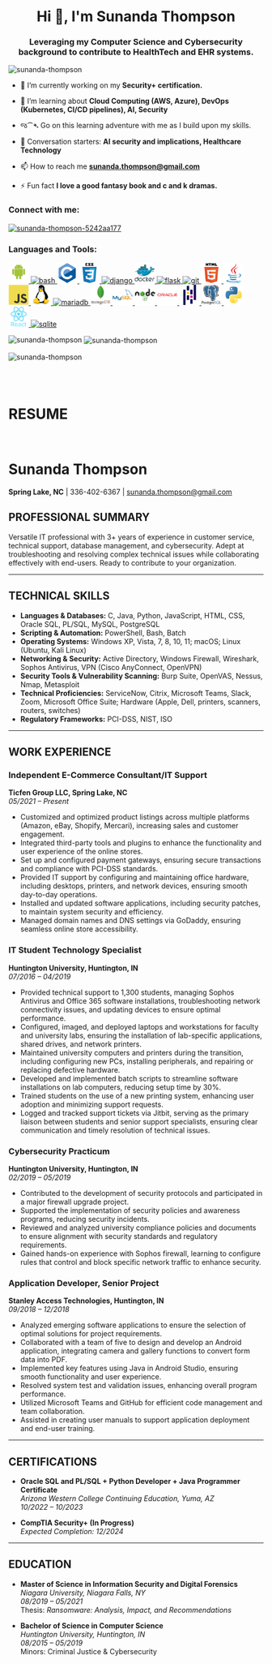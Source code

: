 <h1 align="center">Hi 👋, I'm Sunanda Thompson</h1>
<h3 align="center">Leveraging my Computer Science and Cybersecurity background to contribute to HealthTech and EHR systems.</h3>

<p align="left"> <img src="https://komarev.com/ghpvc/?username=sunanda-thompson&label=Profile%20views&color=0e75b6&style=flat" alt="sunanda-thompson" /> </p>

- 🔭 I’m currently working on my **Security+ certification.**

- 🌱 I’m learning about **Cloud Computing (AWS, Azure), DevOps (Kubernetes, CI/CD pipelines), AI, Security**

- જ⁀➴ Go on this learning adventure with me as I build upon my skills.

- 💬 Conversation starters: **AI security and implications, Healthcare Technology**

- 📫 How to reach me **sunanda.thompson@gmail.com**

- ⚡ Fun fact **I love a good fantasy book and c and k dramas.**
  

<h3 align="left">Connect with me:</h3>
<p align="left">
<a href="https://linkedin.com/in/sunanda-thompson-5242aa177" target="blank"><img align="center" src="https://raw.githubusercontent.com/rahuldkjain/github-profile-readme-generator/master/src/images/icons/Social/linked-in-alt.svg" alt="sunanda-thompson-5242aa177" height="30" width="40" /></a>
</p>

<h3 align="left">Languages and Tools:</h3>
<p align="left"> <a href="https://developer.android.com" target="_blank" rel="noreferrer"> <img src="https://raw.githubusercontent.com/devicons/devicon/master/icons/android/android-original-wordmark.svg" alt="android" width="40" height="40"/> </a> <a href="https://www.gnu.org/software/bash/" target="_blank" rel="noreferrer"> <img src="https://www.vectorlogo.zone/logos/gnu_bash/gnu_bash-icon.svg" alt="bash" width="40" height="40"/> </a> <a href="https://www.cprogramming.com/" target="_blank" rel="noreferrer"> <img src="https://raw.githubusercontent.com/devicons/devicon/master/icons/c/c-original.svg" alt="c" width="40" height="40"/> </a> <a href="https://www.w3schools.com/css/" target="_blank" rel="noreferrer"> <img src="https://raw.githubusercontent.com/devicons/devicon/master/icons/css3/css3-original-wordmark.svg" alt="css3" width="40" height="40"/> </a> <a href="https://www.djangoproject.com/" target="_blank" rel="noreferrer"> <img src="https://cdn.worldvectorlogo.com/logos/django.svg" alt="django" width="40" height="40"/> </a> <a href="https://www.docker.com/" target="_blank" rel="noreferrer"> <img src="https://raw.githubusercontent.com/devicons/devicon/master/icons/docker/docker-original-wordmark.svg" alt="docker" width="40" height="40"/> </a> <a href="https://flask.palletsprojects.com/" target="_blank" rel="noreferrer"> <img src="https://www.vectorlogo.zone/logos/pocoo_flask/pocoo_flask-icon.svg" alt="flask" width="40" height="40"/> </a> <a href="https://git-scm.com/" target="_blank" rel="noreferrer"> <img src="https://www.vectorlogo.zone/logos/git-scm/git-scm-icon.svg" alt="git" width="40" height="40"/> </a> <a href="https://www.w3.org/html/" target="_blank" rel="noreferrer"> <img src="https://raw.githubusercontent.com/devicons/devicon/master/icons/html5/html5-original-wordmark.svg" alt="html5" width="40" height="40"/> </a> <a href="https://www.java.com" target="_blank" rel="noreferrer"> <img src="https://raw.githubusercontent.com/devicons/devicon/master/icons/java/java-original.svg" alt="java" width="40" height="40"/> </a> <a href="https://developer.mozilla.org/en-US/docs/Web/JavaScript" target="_blank" rel="noreferrer"> <img src="https://raw.githubusercontent.com/devicons/devicon/master/icons/javascript/javascript-original.svg" alt="javascript" width="40" height="40"/> </a> <a href="https://www.linux.org/" target="_blank" rel="noreferrer"> <img src="https://raw.githubusercontent.com/devicons/devicon/master/icons/linux/linux-original.svg" alt="linux" width="40" height="40"/> </a> <a href="https://mariadb.org/" target="_blank" rel="noreferrer"> <img src="https://www.vectorlogo.zone/logos/mariadb/mariadb-icon.svg" alt="mariadb" width="40" height="40"/> </a> <a href="https://www.mongodb.com/" target="_blank" rel="noreferrer"> <img src="https://raw.githubusercontent.com/devicons/devicon/master/icons/mongodb/mongodb-original-wordmark.svg" alt="mongodb" width="40" height="40"/> </a> <a href="https://www.mysql.com/" target="_blank" rel="noreferrer"> <img src="https://raw.githubusercontent.com/devicons/devicon/master/icons/mysql/mysql-original-wordmark.svg" alt="mysql" width="40" height="40"/> </a> <a href="https://nodejs.org" target="_blank" rel="noreferrer"> <img src="https://raw.githubusercontent.com/devicons/devicon/master/icons/nodejs/nodejs-original-wordmark.svg" alt="nodejs" width="40" height="40"/> </a> <a href="https://www.oracle.com/" target="_blank" rel="noreferrer"> <img src="https://raw.githubusercontent.com/devicons/devicon/master/icons/oracle/oracle-original.svg" alt="oracle" width="40" height="40"/> </a> <a href="https://pandas.pydata.org/" target="_blank" rel="noreferrer"> <img src="https://raw.githubusercontent.com/devicons/devicon/2ae2a900d2f041da66e950e4d48052658d850630/icons/pandas/pandas-original.svg" alt="pandas" width="40" height="40"/> </a> <a href="https://www.postgresql.org" target="_blank" rel="noreferrer"> <img src="https://raw.githubusercontent.com/devicons/devicon/master/icons/postgresql/postgresql-original-wordmark.svg" alt="postgresql" width="40" height="40"/> </a> <a href="https://www.python.org" target="_blank" rel="noreferrer"> <img src="https://raw.githubusercontent.com/devicons/devicon/master/icons/python/python-original.svg" alt="python" width="40" height="40"/> </a> <a href="https://reactjs.org/" target="_blank" rel="noreferrer"> <img src="https://raw.githubusercontent.com/devicons/devicon/master/icons/react/react-original-wordmark.svg" alt="react" width="40" height="40"/> </a> <a href="https://www.sqlite.org/" target="_blank" rel="noreferrer"> <img src="https://www.vectorlogo.zone/logos/sqlite/sqlite-icon.svg" alt="sqlite" width="40" height="40"/> </a> </p>

<p><img align="left" src="https://github-readme-stats.vercel.app/api/top-langs?username=sunanda-thompson&show_icons=true&locale=en&layout=compact" alt="sunanda-thompson" /></p>

<p>&nbsp;<img align="center" src="https://github-readme-stats.vercel.app/api?username=sunanda-thompson&show_icons=true&locale=en" alt="sunanda-thompson" /></p>

<p><img align="center" src="https://github-readme-streak-stats.herokuapp.com/?user=sunanda-thompson&" alt="sunanda-thompson" /></p>

<br>
<br>

# RESUME

<br>

# Sunanda Thompson  
**Spring Lake, NC** | 336-402-6367 | sunanda.thompson@gmail.com

## PROFESSIONAL SUMMARY
Versatile IT professional with 3+ years of experience in customer service, technical support, database management, and cybersecurity. Adept at troubleshooting and resolving complex technical issues while collaborating effectively with end-users. Ready to contribute to your organization.

---

## TECHNICAL SKILLS

- **Languages & Databases:** C, Java, Python, JavaScript, HTML, CSS, Oracle SQL, PL/SQL, MySQL, PostgreSQL
- **Scripting & Automation:** PowerShell, Bash, Batch
- **Operating Systems:** Windows XP, Vista, 7, 8, 10, 11; macOS; Linux (Ubuntu, Kali Linux)
- **Networking & Security:** Active Directory, Windows Firewall, Wireshark, Sophos Antivirus, VPN (Cisco AnyConnect, OpenVPN)
- **Security Tools & Vulnerability Scanning:** Burp Suite, OpenVAS, Nessus, Nmap, Metasploit
- **Technical Proficiencies:** ServiceNow, Citrix, Microsoft Teams, Slack, Zoom, Microsoft Office Suite; Hardware (Apple, Dell, printers, scanners, routers, switches)
- **Regulatory Frameworks:** PCI-DSS, NIST, ISO

---

## WORK EXPERIENCE

### Independent E-Commerce Consultant/IT Support  
**Ticfen Group LLC, Spring Lake, NC**  
*05/2021 – Present*  

- Customized and optimized product listings across multiple platforms (Amazon, eBay, Shopify, Mercari), increasing sales and customer engagement.
- Integrated third-party tools and plugins to enhance the functionality and user experience of the online stores.
- Set up and configured payment gateways, ensuring secure transactions and compliance with PCI-DSS standards.
- Provided IT support by configuring and maintaining office hardware, including desktops, printers, and network devices, ensuring smooth day-to-day operations.
- Installed and updated software applications, including security patches, to maintain system security and efficiency.
- Managed domain names and DNS settings via GoDaddy, ensuring seamless online store accessibility.

### IT Student Technology Specialist  
**Huntington University, Huntington, IN**  
*07/2016 – 04/2019*  

- Provided technical support to 1,300 students, managing Sophos Antivirus and Office 365 software installations, troubleshooting network connectivity issues, and updating devices to ensure optimal performance.
- Configured, imaged, and deployed laptops and workstations for faculty and university labs, ensuring the installation of lab-specific applications, shared drives, and network printers.
- Maintained university computers and printers during the transition, including configuring new PCs, installing peripherals, and repairing or replacing defective hardware.
- Developed and implemented batch scripts to streamline software installations on lab computers, reducing setup time by 30%.
- Trained students on the use of a new printing system, enhancing user adoption and minimizing support requests.
- Logged and tracked support tickets via Jitbit, serving as the primary liaison between students and senior support specialists, ensuring clear communication and timely resolution of technical issues.

### Cybersecurity Practicum  
**Huntington University, Huntington, IN**  
*02/2019 – 05/2019*  

- Contributed to the development of security protocols and participated in a major firewall upgrade project.
- Supported the implementation of security policies and awareness programs, reducing security incidents.
- Reviewed and analyzed university compliance policies and documents to ensure alignment with security standards and regulatory requirements.
- Gained hands-on experience with Sophos firewall, learning to configure rules that control and block specific network traffic to enhance security.

### Application Developer, Senior Project  
**Stanley Access Technologies, Huntington, IN**  
*09/2018 – 12/2018*  

- Analyzed emerging software applications to ensure the selection of optimal solutions for project requirements.
- Collaborated with a team of five to design and develop an Android application, integrating camera and gallery functions to convert form data into PDF.
- Implemented key features using Java in Android Studio, ensuring smooth functionality and user experience.
- Resolved system test and validation issues, enhancing overall program performance.
- Utilized Microsoft Teams and GitHub for efficient code management and team collaboration.
- Assisted in creating user manuals to support application deployment and end-user training.

---

## CERTIFICATIONS
- **Oracle SQL and PL/SQL + Python Developer + Java Programmer Certificate**  
  *Arizona Western College Continuing Education, Yuma, AZ*  
  *10/2022 – 10/2023*

- **CompTIA Security+ (In Progress)**  
  *Expected Completion: 12/2024*

---

## EDUCATION
- **Master of Science in Information Security and Digital Forensics**  
  *Niagara University, Niagara Falls, NY*  
  *08/2019 – 05/2021*  
  Thesis: *Ransomware: Analysis, Impact, and Recommendations*

- **Bachelor of Science in Computer Science**  
  *Huntington University, Huntington, IN*  
  *08/2015 – 05/2019*  
  Minors: Criminal Justice & Cybersecurity

